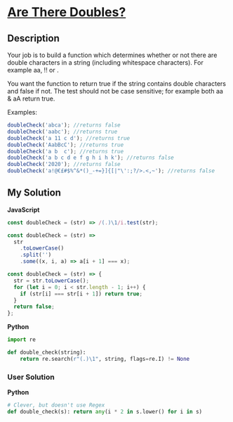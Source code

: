 # [Are There Doubles?](https://www.codewars.com/kata/56a24b4d9f3671584d000039)

## Description

Your job is to build a function which determines whether or not there are double characters in a string (including whitespace characters). For example aa, !! or .

You want the function to return true if the string contains double characters and false if not. The test should not be case sensitive; for example both aa & aA return true.

Examples:

```js
doubleCheck('abca'); //returns false
doubleCheck('aabc'); //returns true
doubleCheck('a 11 c d'); //returns true
doubleCheck('AabBcC'); //returns true
doubleCheck('a b  c'); //returns true
doubleCheck('a b c d e f g h i h k'); //returns false
doubleCheck('2020'); //returns false
doubleCheck('a!@€£#$%^&*()_-+=}]{[|"\':;?/>.<,~'); //returns false
```

## My Solution

**JavaScript**

```js
const doubleCheck = (str) => /(.)\1/i.test(str);
```

```js
const doubleCheck = (str) =>
  str
    .toLowerCase()
    .split('')
    .some((x, i, a) => a[i + 1] === x);
```

```js
const doubleCheck = (str) => {
  str = str.toLowerCase();
  for (let i = 0; i < str.length - 1; i++) {
    if (str[i] === str[i + 1]) return true;
  }
  return false;
};
```

**Python**

```py
import re

def double_check(string):
    return re.search(r"(.)\1", string, flags=re.I) != None
```

### User Solution

**Python**

```py
# Clever, but doesn't use Regex
def double_check(s): return any(i * 2 in s.lower() for i in s)
```
